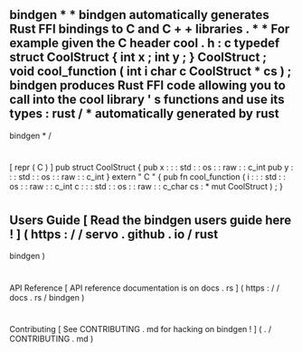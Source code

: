 #
bindgen
*
*
bindgen
automatically
generates
Rust
FFI
bindings
to
C
and
C
+
+
libraries
.
*
*
For
example
given
the
C
header
cool
.
h
:
c
typedef
struct
CoolStruct
{
int
x
;
int
y
;
}
CoolStruct
;
void
cool_function
(
int
i
char
c
CoolStruct
*
cs
)
;
bindgen
produces
Rust
FFI
code
allowing
you
to
call
into
the
cool
library
'
s
functions
and
use
its
types
:
rust
/
*
automatically
generated
by
rust
-
bindgen
*
/
#
[
repr
(
C
)
]
pub
struct
CoolStruct
{
pub
x
:
:
:
std
:
:
os
:
:
raw
:
:
c_int
pub
y
:
:
:
std
:
:
os
:
:
raw
:
:
c_int
}
extern
"
C
"
{
pub
fn
cool_function
(
i
:
:
:
std
:
:
os
:
:
raw
:
:
c_int
c
:
:
:
std
:
:
os
:
:
raw
:
:
c_char
cs
:
*
mut
CoolStruct
)
;
}
#
#
Users
Guide
[
Read
the
bindgen
users
guide
here
!
]
(
https
:
/
/
servo
.
github
.
io
/
rust
-
bindgen
)
#
#
API
Reference
[
API
reference
documentation
is
on
docs
.
rs
]
(
https
:
/
/
docs
.
rs
/
bindgen
)
#
#
Contributing
[
See
CONTRIBUTING
.
md
for
hacking
on
bindgen
!
]
(
.
/
CONTRIBUTING
.
md
)
